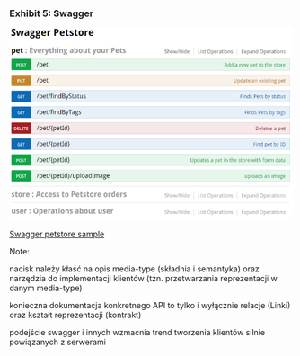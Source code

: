 ### Exhibit 5: Swagger

![petstore screenshot](/hateoas/img/swagger.png)

<!-- .element class="attribution" -->
[Swagger petstore sample](http://petstore.swagger.io/)

Note:

nacisk należy kłaść na opis media-type (składnia i semantyka) oraz narzędzia do implementacji klientów (tzn. przetwarzania reprezentacji w danym media-type)

konieczna dokumentacja konkretnego API to tylko i wyłącznie relacje (Linki) oraz kształt reprezentacji (kontrakt)

podejście swagger i innych wzmacnia trend tworzenia klientów silnie powiązanych z serwerami
